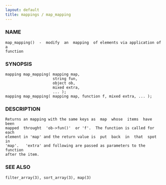 ```yaml
---
layout: default
title: mappings / map_mapping
---
```


### NAME

    map_mapping()  -  modify  an  mapping  of elements via application of a
    function

### SYNOPSIS

    mapping map_mapping( mapping map,
                         string fun,
                         object ob,
                         mixed extra,
                         ... );
    mapping map_mapping( mapping map, function f, mixed extra, ... );

### DESCRIPTION

    Returns an mapping with the same keys as  map  whose  items  have  been
    mapped  throught  'ob->fun()'  or 'f'.  The function is called for each
    element in 'map' and the return value is  put  back  in  that  spot  in
    'map'.   'extra' and following are passed as parameters to the function
    after the item.

### SEE ALSO

    filter_array(3), sort_array(3), map(3)

